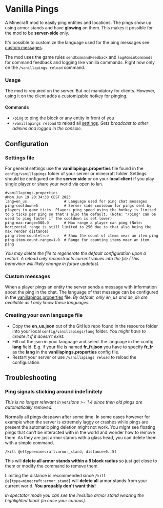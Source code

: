 # Vanilla Pings

A Minecraft mod to easily ping entities and locations. The pings show up using armor stands and have **glowing** on them. This makes it possible for the mod to be **server-side** only.

It's possible to customize the language used for the ping messages see [custom messages](#custom-messages).

The mod uses the game rules `sendCommandFeedback` and `logAdminCommands` for command feedback and logging like vanilla commands. Right now only on the `/vanillapings reload` command.

### Usage
The mod is required on the server. But not mandatory for clients. However, using it on the client adds a customizable hotkey for pinging.

#### Commands
* `/ping` to ping the block or any entity in front of you
* `/vanillapings reload` to reload all [settings](#settings-file). *Gets broadcast to other admins and logged in the console.*

## Configuration
### Settings file
For general settings use the **vanillapings.properties** file found in the ``config/vanillapings`` folder of your server or minecraft folder. Settings should be configured on the **server side** or on your **local client** if you play single player or share your world via open to lan.
```properties
#vanillapings.properties
#Mon Jun 19 20:34:38 CEST 2023
lang=en_us                 # Language used for ping chat messages
ping-cooldown=5            # Server side cooldown for pings sent by players in game ticks. Players ping speed using the hotkey is limited to 5 ticks per ping so that's also the default. (Note: "/ping" can be used to ping faster if the cooldown is set lower)
ping-max-range=500.0       # Max range a player can ping (Note: horizontal range is still limited to 256 due to that also being the max render distance)
ping-item-count=true       # Show the count of items near an item ping
ping-item-count-range=1.0  # Range for counting items near an item ping
```
*You may delete the file to regenerate the default configuration upon a restart. A reload only reconstructs current values into the file (This behaviour will likely change in future updates).*

### Custom messages
When a player pings an entity the server sends a message with information about the ping in the chat. The language of that message can be configured in the [vanillapings.properties](#settings-file) file.
*By default, only en_us and de_de are available as I only know these languages.*

### Creating your own language file
* Copy the **en_us.json** out of the GitHub repo found in the resource folder into your local ``config/vanillapings/lang`` folder. *You might have to create it if it doesn't exist.*
* Fill out the json in your language and select the language in the config **lang** field. E.g. if your file is named **fr_fr.json** you have to specify **fr_fr** as the **lang** in the **vanillapings.properties** config file.
* Restart your server or use ``/vanillapings reload`` to reload the configuration.

## Troubleshooting
### Ping signals sticking around indefinitely
*This is no longer relevant in versions >= 1.4 since then old pings are automatically removed.*

Normally all pings despawn after some time. In some cases however for example when the server is extremely laggy or crashes while pings are present the automatic ping deletion might not work. You might see floating pings that can't be interacted with in the world and wonder how to remove them.
As they are just armor stands with a glass head, you can delete them with a simple command.

``/kill @e[type=minecraft:armor_stand, distance=0..5]``

This will **delete all armor stands within a 5 block radius** so just get close to them or modify the command to remove them.

Limiting the distance is recommended since ``/kill @e[type=minecraft:armor_stand]`` will **delete all** armor stands from your current world. **You propably don't want this!**

*In spectator mode you can see the invisible armor stand wearing the highlighted block (in case your curious).*